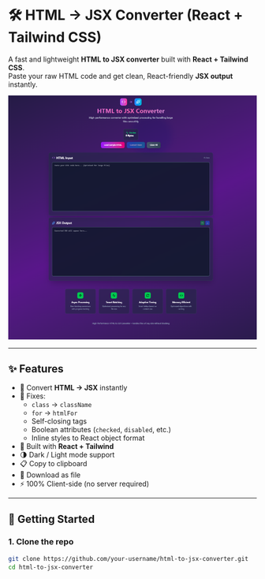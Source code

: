# 🛠️ HTML → JSX Converter (React + Tailwind CSS)

A fast and lightweight **HTML to JSX converter** built with **React + Tailwind CSS**.  
Paste your raw HTML code and get clean, React-friendly **JSX output** instantly.  

![App Screenshot](./public/Screenshot1.png)

---

## ✨ Features

- 🔁 Convert **HTML → JSX** instantly
- 🧹 Fixes:
  - `class` → `className`
  - `for` → `htmlFor`
  - Self-closing tags
  - Boolean attributes (`checked`, `disabled`, etc.)
  - Inline styles to React object format
- 🎨 Built with **React + Tailwind**
- 🌗 Dark / Light mode support
- 📋 Copy to clipboard
- 💾 Download as file
- ⚡ 100% Client-side (no server required)

---

## 🚀 Getting Started

### 1. Clone the repo
```bash
git clone https://github.com/your-username/html-to-jsx-converter.git
cd html-to-jsx-converter
